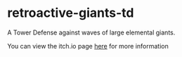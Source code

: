# retroactive-giants-td
A Tower Defense against waves of large elemental giants.

You can view the itch.io page [here](https://pofay.itch.io/retroactive-tower-defense) for more information
